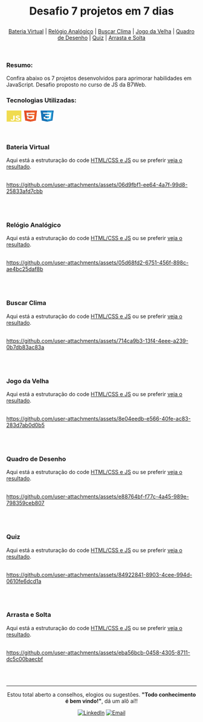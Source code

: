 

<h1 align="center">
    <p>Desafio 7 projetos em 7 dias</p>
</h1>

<p align="center"> 
    <a href="#Bateria">Bateria Virtual</a> |
    <a href="#Relógio">Relógio Analógico</a> |
    <a href="#Buscar">Buscar Clima</a> |
    <a href="#Jogo">Jogo da Velha</a> |
    <a href="#Quadro">Quadro de Desenho</a> |
    <a href="#Quiz">Quiz</a> |
    <a href="#Araasta">Arrasta e Solta</a>
</p>
<br>

### Resumo:
Confira abaixo os 7 projetos desenvolvidos para aprimorar habilidades em JavaScript. Desafio proposto no curso de JS da B7Web.

### Tecnologias Utilizadas:
<div style="display: inline_block">
  <img align="center" alt="logo-Js" height="30" width="40" src="https://raw.githubusercontent.com/devicons/devicon/master/icons/javascript/javascript-plain.svg">
  <img align="center" alt="logo-HTML" height="30" width="40" src="https://raw.githubusercontent.com/devicons/devicon/master/icons/html5/html5-original.svg">
  <img align="center" alt="logo-CSS" height="30" width="40" src="https://raw.githubusercontent.com/devicons/devicon/master/icons/css3/css3-original.svg">
</div>
 <br>
 <br>

### Bateria Virtual
Aqui está a estruturação do code [HTML/CSS e JS](https://github.com/luruanx/Mini-Projetos-JS/tree/main/assets/projetos/Proj%2001%20-%20Bateria) ou se preferir <a href="https://luruanx.github.io/Mini-Projetos-JS/assets/projetos/Proj%2001%20-%20Bateria/index.html">veja o resultado</a>.
<br>
<br>

https://github.com/user-attachments/assets/06d9fbf1-ee64-4a7f-99d8-25833afd7cbb

<br>
<br>

### Relógio Analógico
Aqui está a estruturação do code [HTML/CSS e JS](https://github.com/luruanx/Mini-Projetos-JS/tree/main/assets/projetos/Proj%2002%20-%20Rel%C3%B3gio) ou se preferir <a href="https://luruanx.github.io/Mini-Projetos-JS/assets/projetos/Proj%2002%20-%20Rel%C3%B3gio/index.html">veja o resultado</a>.
<br>
<br>

https://github.com/user-attachments/assets/05d68fd2-6751-456f-898c-ae4bc25daf8b

<br>
<br>

### Buscar Clima
Aqui está a estruturação do code [HTML/CSS e JS](https://github.com/luruanx/Mini-Projetos-JS/tree/main/assets/projetos/Proj%2003%20-%20Clima) ou se preferir <a href="https://luruanx.github.io/Mini-Projetos-JS/assets/projetos/Proj%2003%20-%20Clima/index.html">veja o resultado</a>.
<br>
<br>

https://github.com/user-attachments/assets/714ca9b3-13f4-4eee-a239-0b7db83ac83a

<br>
<br>

### Jogo da Velha
Aqui está a estruturação do code [HTML/CSS e JS](https://github.com/luruanx/Mini-Projetos-JS/tree/main/assets/projetos/Proj%2004%20-%20Jogo%20velha) ou se preferir <a href="https://luruanx.github.io/Mini-Projetos-JS/assets/projetos/Proj%2004%20-%20Jogo%20velha/index.html">veja o resultado</a>.
<br>
<br>

https://github.com/user-attachments/assets/8e04eedb-e566-40fe-ac83-283d7ab0d0b5

<br>
<br>

### Quadro de Desenho
Aqui está a estruturação do code [HTML/CSS e JS](https://github.com/luruanx/Mini-Projetos-JS/tree/main/assets/projetos/Proj%2005%20-%20Quadro) ou se preferir <a href="https://luruanx.github.io/Mini-Projetos-JS/assets/projetos/Proj%2005%20-%20Quadro/index.html">veja o resultado</a>.
<br>
<br>

https://github.com/user-attachments/assets/e88764bf-f77c-4a45-989e-798359ceb807

<br>
<br>

### Quiz
Aqui está a estruturação do code [HTML/CSS e JS](https://github.com/luruanx/Mini-Projetos-JS/tree/main/assets/projetos/Proj%2006%20-%20Quiz) ou se preferir <a href="https://luruanx.github.io/Mini-Projetos-JS/assets/projetos/Proj%2006%20-%20Quiz/index.html">veja o resultado</a>.
<br>
<br>

https://github.com/user-attachments/assets/84922841-8903-4cee-994d-0610fe6dcd1a

<br>
<br>

### Arrasta e Solta
Aqui está a estruturação do code [HTML/CSS e JS](https://github.com/luruanx/Mini-Projetos-JS/tree/main/assets/projetos/Proj%2007%20-%20Arrasta) ou se preferir <a href="https://luruanx.github.io/Mini-Projetos-JS/assets/projetos/Proj%2007%20-%20Arrasta/index.html">veja o resultado</a>.
<br>
<br>

https://github.com/user-attachments/assets/eba56bcb-0458-4305-8711-dc5c00baecbf

<br>
<br>

---

<div align="center">

Estou total aberto a conselhos, elogios ou sugestões. **"Todo conhecimento é bem vindo!"**, dá um alô aí!!

[![LinkedIn](https://img.shields.io/badge/LinkedIn-%230077B5.svg?logo=linkedin&logoColor=white)](https://www.linkedin.com/in/luaanriichard/) [![Email](https://img.shields.io/badge/Email-%230077B5.svg?logo=Gmail&logoColor=white)](mailto:richard_10luan@hotmail.com)
<br>

</div>
